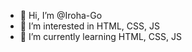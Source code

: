 - 👋 Hi, I’m @Iroha-Go
- 👀 I’m interested in HTML, CSS, JS
- 🌱 I’m currently learning HTML, CSS, JS

<!---
Iroha-Go/Iroha-Go is a ✨ special ✨ repository because its `README.md` (this file) appears on your GitHub profile.
You can click the Preview link to take a look at your changes.
--->
